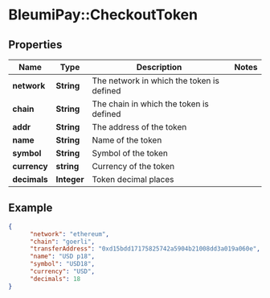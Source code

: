 # BleumiPay::CheckoutToken

## Properties

Name | Type | Description | Notes
------------ | ------------- | ------------- | -------------
**network** | **String** | The network in which the token is defined | 
**chain** | **String** | The chain in which the token is defined | 
**addr** | **String** | The address of the token | 
**name** | **String** | Name of the token | 
**symbol** | **String** | Symbol of the token | 
**currency** | **string** | Currency of the token |
**decimals** | **Integer** | Token decimal places | 


## Example

```json
{
      "network": "ethereum",
      "chain": "goerli",
      "transferAddress": "0xd15bdd17175825742a5904b21008dd3a019a060e",
      "name": "USD p18",
      "symbol": "USD18",
      "currency": "USD",
      "decimals": 18
}
```